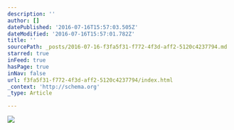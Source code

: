 ```yaml
---
description: ''
author: []
datePublished: '2016-07-16T15:57:03.505Z'
dateModified: '2016-07-16T15:57:01.782Z'
title: ''
sourcePath: _posts/2016-07-16-f3fa5f31-f772-4f3d-aff2-5120c4237794.md
starred: true
inFeed: true
hasPage: true
inNav: false
url: f3fa5f31-f772-4f3d-aff2-5120c4237794/index.html
_context: 'http://schema.org'
_type: Article

---
```

![](https://the-grid-user-content.s3-us-west-2.amazonaws.com/c93ad828-25b1-4463-a810-15adc03a9379.jpg)